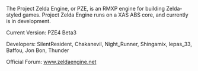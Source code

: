 The Project Zelda Engine, or PZE, is an RMXP engine for building Zelda-styled games. Project Zelda Engine runs on a XAS ABS core, and currently is in development.

Current Version: PZE4 Beta3

Developers: SilentResident, Chakanevil, Night\_Runner, Shingamix, lepas\_33, Baffou, Jon Bon, Thunder

Official Forum: www.zeldaengine.net